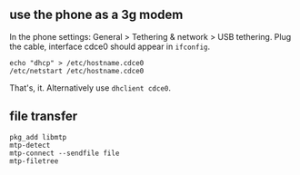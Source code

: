 ## use the phone as a 3g modem

In the phone settings: General > Tethering & network > USB tethering.
Plug the cable, interface cdce0 should appear in `ifconfig`.

```
echo "dhcp" > /etc/hostname.cdce0
/etc/netstart /etc/hostname.cdce0
```
That's, it. Alternatively use `dhclient cdce0`.

## file transfer

```
pkg_add libmtp
mtp-detect
mtp-connect --sendfile file
mtp-filetree
```
